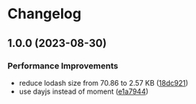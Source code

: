 # Changelog

## 1.0.0 (2023-08-30)


### Performance Improvements

* reduce lodash size from 70.86 to 2.57 KB ([18dc921](https://github.com/pure-js/spark-react-crud/commit/18dc921b3a0618f6c566dad10a11c32e22a571ea))
* use dayjs instead of moment ([e1a7944](https://github.com/pure-js/spark-react-crud/commit/e1a7944c5323c894006e51738a14be8022c72711))
